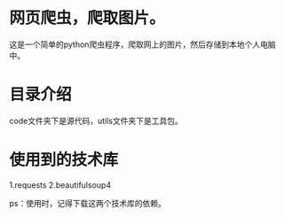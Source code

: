 # 网页爬虫，爬取图片。
这是一个简单的python爬虫程序，爬取网上的图片，然后存储到本地个人电脑中。

# 目录介绍
code文件夹下是源代码，utils文件夹下是工具包。

# 使用到的技术库
1.requests
2.beautifulsoup4

ps：使用时，记得下载这两个技术库的依赖。

